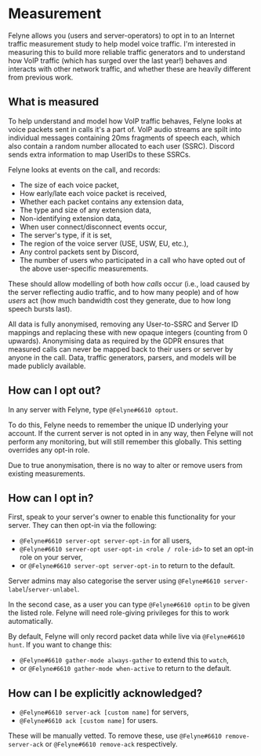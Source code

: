 # Measurement

Felyne allows you (users and server-operators) to opt in to an Internet traffic measurement study to help model voice traffic.
I'm interested in measuring this to build more reliable traffic generators and to understand how VoIP traffic (which has surged over the last year!) behaves and interacts with other network traffic, and whether these are heavily different from previous work.

## What is measured
To help understand and model how VoIP traffic behaves, Felyne looks at voice packets sent in calls it's a part of.
VoIP audio streams are spilt into individual messages containing 20ms fragments of speech each, which also contain a random number allocated to each user (SSRC).
Discord sends extra information to map UserIDs to these SSRCs.

Felyne looks at events on the call, and records:
* The size of each voice packet,
* How early/late each voice packet is received,
* Whether each packet contains any extension data,
* The type and size of any extension data,
* Non-identifying extension data,
* When user connect/disconnect events occur,
* The server's type, if it is set,
* The region of the voice server (USE, USW, EU, etc.),
* Any control packets sent by Discord,
* The number of users who participated in a call who have opted out of the above user-specific measurements.

These should allow modelling of both how *calls* occur (i.e., load caused by the server reflecting audio traffic, and to how many people) and of how *users* act (how much bandwidth cost they generate, due to how long speech bursts last).

All data is fully anonymised, removing any User-to-SSRC and Server ID mappings and replacing these with new opaque integers (counting from 0 upwards).
Anonymising data as required by the GDPR ensures that measured calls can never be mapped back to their users or server by anyone in the call.
Data, traffic generators, parsers, and models will be made publicly available.

## How can I opt out?
In any server with Felyne, type `@Felyne#6610 optout`.

To do this, Felyne needs to remember the unique ID underlying your account.
If the current server is not opted in in any way, then Felyne will not perform any monitoring, but will still remember this globally.
This setting overrides any opt-in role.

Due to true anonymisation, there is no way to alter or remove users from existing measurements.

## How can I opt in?
First, speak to your server's owner to enable this functionality for your server.
They can then opt-in via the following:
* `@Felyne#6610 server-opt server-opt-in` for all users,
* `@Felyne#6610 server-opt user-opt-in <role / role-id>` to set an opt-in role on your server,
* or `@Felyne#6610 server-opt server-opt-in` to return to the default.

Server admins may also categorise the server using `@Felyne#6610 server-label`/`server-unlabel`.

In the second case, as a user you can type `@Felyne#6610 optin` to be given the listed role.
Felyne will need role-giving privileges for this to work automatically.

By default, Felyne will only record packet data while live via `@Felyne#6610 hunt`.
If you want to change this:
* `@Felyne#6610 gather-mode always-gather` to extend this to `watch`,
* or `@Felyne#6610 gather-mode when-active` to return to the default.

## How can I be explicitly acknowledged?
* `@Felyne#6610 server-ack [custom name]` for servers,
* `@Felyne#6610 ack [custom name]` for users.

These will be manually vetted.
To remove these, use `@Felyne#6610 remove-server-ack` or `@Felyne#6610 remove-ack` respectively.
